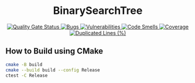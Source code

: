 <h1 align="center">BinarySearchTree</h1>

<div align="center">
    <a href="https://sonarcloud.io/summary/new_code?id=xorz57_BinarySearchTree">
        <img src="https://sonarcloud.io/api/project_badges/measure?project=xorz57_BinarySearchTree&metric=alert_status" alt="Quality Gate Status">
    </a>
    <a href="https://sonarcloud.io/summary/new_code?id=xorz57_BinarySearchTree">
        <img src="https://sonarcloud.io/api/project_badges/measure?project=xorz57_BinarySearchTree&metric=bugs" alt="Bugs">
    </a>
    <a href="https://sonarcloud.io/summary/new_code?id=xorz57_BinarySearchTree">
        <img src="https://sonarcloud.io/api/project_badges/measure?project=xorz57_BinarySearchTree&metric=vulnerabilities" alt="Vulnerabilities">
    </a>
    <a href="https://sonarcloud.io/summary/new_code?id=xorz57_BinarySearchTree">
        <img src="https://sonarcloud.io/api/project_badges/measure?project=xorz57_BinarySearchTree&metric=code_smells" alt="Code Smells">
    </a>
    <a href="https://sonarcloud.io/summary/new_code?id=xorz57_BinarySearchTree">
        <img src="https://sonarcloud.io/api/project_badges/measure?project=xorz57_BinarySearchTree&metric=coverage" alt="Coverage">
    </a>
    <a href="https://sonarcloud.io/summary/new_code?id=xorz57_BinarySearchTree">
        <img src="https://sonarcloud.io/api/project_badges/measure?project=xorz57_BinarySearchTree&metric=duplicated_lines_density" alt="Duplicated Lines (%)">
    </a>
</div>

## How to Build using CMake

```bash
cmake -B build
cmake --build build --config Release
ctest -C Release
```
